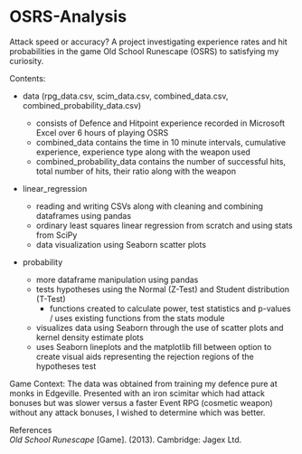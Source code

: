 # OSRS-Analysis
Attack speed or accuracy?
A project investigating experience rates and hit probabilities in the game Old School Runescape (OSRS) to satisfying my curiosity.

Contents:
* data (rpg_data.csv, scim_data.csv, combined_data.csv, combined_probability_data.csv) 
  * consists of Defence and Hitpoint experience recorded in Microsoft Excel over 6 hours of playing OSRS
  * combined_data contains the time in 10 minute intervals, cumulative experience, experience type along with the weapon used
  * combined_probability_data contains the number of successful hits, total number of hits, their ratio along with the weapon 
  
* linear_regression
  * reading and writing CSVs along with cleaning and combining dataframes using pandas
  * ordinary least squares linear regression from scratch and using stats from SciPy
  * data visualization using Seaborn scatter plots
  
* probability
  * more dataframe manipulation using pandas
  * tests hypotheses using the Normal (Z-Test) and Student distribution (T-Test)
    * functions created to calculate power, test statistics and p-values / uses existing functions from the stats module
  * visualizes data using Seaborn through the use of scatter plots and kernel density estimate plots
  * uses Seaborn lineplots and the matplotlib fill between option to create visual aids representing the rejection regions of the hypotheses test 
  
Game Context:
The data was obtained from training my defence pure at monks in Edgeville. Presented with an iron scimitar which had attack bonuses but was slower versus a faster Event RPG (cosmetic weapon) without any attack bonuses, I wished to determine which was better.

References\
*Old School Runescape* [Game]. (2013). Cambridge: Jagex Ltd.
